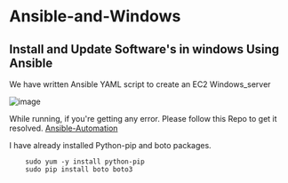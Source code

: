 # Ansible-and-Windows
 ## Install and Update Software's in windows Using Ansible

We have written Ansible YAML script to create an EC2 Windows_server 

![image](https://user-images.githubusercontent.com/67817741/183588577-e96aef3e-6448-4134-bfef-963ef5601431.png)

While running, if you're getting any error. Please follow this Repo to get it resolved. [Ansible-Automation](https://github.com/VenkatProjects/Ansible_Automation.git)

I have already installed Python-pip and boto packages.

		sudo yum -y install python-pip
		sudo pip install boto boto3
		
		